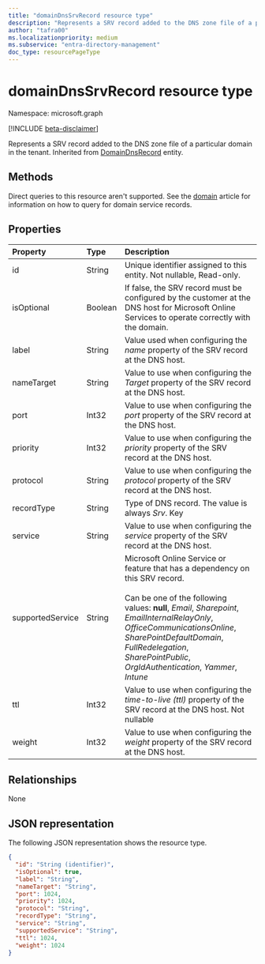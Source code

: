 ```yaml
---
title: "domainDnsSrvRecord resource type"
description: "Represents a SRV record added to the DNS zone file of a particular domain in the tenant."
author: "tafra00"
ms.localizationpriority: medium
ms.subservice: "entra-directory-management"
doc_type: resourcePageType
---
```


# domainDnsSrvRecord resource type

Namespace: microsoft.graph

[!INCLUDE [beta-disclaimer](../../includes/beta-disclaimer.md)]

Represents a SRV record added to the DNS zone file of a particular domain in the tenant. Inherited from [DomainDnsRecord](domaindnsrecord.md) entity.

## Methods
Direct queries to this resource aren't supported. See the [domain](domain.md) article for information on how to query for domain service records.

## Properties
| Property	   | Type	|Description|
|:---------------|:--------|:----------|
|id|String| Unique identifier assigned to this entity. Not nullable, Read-only.|
|isOptional|Boolean| If false, the SRV record must be configured by the customer at the DNS host for Microsoft Online Services to operate correctly with the domain. |
|label|String| Value used when configuring the *name* property of the SRV record at the DNS host. |
|nameTarget|String| Value to use when configuring the *Target* property of the SRV record at the DNS host. |
|port|Int32| Value to use when configuring the *port* property of the SRV record at the DNS host. |
|priority|Int32| Value to use when configuring the *priority* property of the SRV record at the DNS host. |
|protocol|String| Value to use when configuring the *protocol* property of the SRV record at the DNS host. |
|recordType|String|  Type of DNS record. The value is always *Srv*. Key |
|service|String| Value to use when configuring the *service* property of the SRV record at the DNS host. |
|supportedService|String| Microsoft Online Service or feature that has a dependency on this SRV record.</br></br> Can be one of the following values: **null**, *Email*, *Sharepoint*, *EmailInternalRelayOnly*, *OfficeCommunicationsOnline*, *SharePointDefaultDomain*, *FullRedelegation*, *SharePointPublic*, *OrgIdAuthentication*, *Yammer*, *Intune* |
|ttl|Int32| Value to use when configuring the *time-to-live (ttl)* property of the SRV record at the DNS host. Not nullable |
|weight|Int32| Value to use when configuring the *weight* property of the SRV record at the DNS host. |

## Relationships
None


## JSON representation
The following JSON representation shows the resource type.

<!-- {
  "blockType": "resource",
  "optionalProperties": [

  ],
  "@odata.type": "microsoft.graph.domainDnsSrvRecord"
}-->

```json
{
  "id": "String (identifier)",
  "isOptional": true,
  "label": "String",
  "nameTarget": "String",
  "port": 1024,
  "priority": 1024,
  "protocol": "String",
  "recordType": "String",
  "service": "String",
  "supportedService": "String",
  "ttl": 1024,
  "weight": 1024
}

```

<!-- uuid: 8fcb5dbc-d5aa-4681-8e31-b001d5168d79
2015-10-25 14:57:30 UTC -->
<!--
{
  "type": "#page.annotation",
  "description": "domainDnsSrvRecord resource",
  "keywords": "",
  "section": "documentation",
  "tocPath": "",
  "suppressions": []
}
-->


